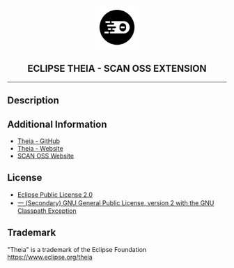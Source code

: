 <div align='center'>

<br />

<img src='https://raw.githubusercontent.com/eclipse-theia/theia/master/logo/theia.svg?sanitize=true' alt='theia-ext-logo' width='100px' />

<h2>ECLIPSE THEIA - SCAN OSS EXTENSION</h2>

<hr />

</div>

## Description

## Additional Information

-   [Theia - GitHub](https://github.com/eclipse-theia/theia)
-   [Theia - Website](https://theia-ide.org/)
-   [SCAN OSS Website](https://www.scanoss.com/)

## License

-   [Eclipse Public License 2.0](http://www.eclipse.org/legal/epl-2.0/)
-   [一 (Secondary) GNU General Public License, version 2 with the GNU Classpath Exception](https://projects.eclipse.org/license/secondary-gpl-2.0-cp)

## Trademark

"Theia" is a trademark of the Eclipse Foundation
https://www.eclipse.org/theia
